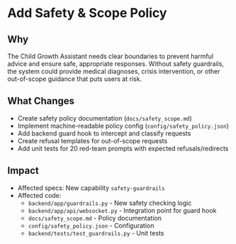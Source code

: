 # Add Safety & Scope Policy

## Why
The Child Growth Assistant needs clear boundaries to prevent harmful advice and ensure safe, appropriate responses. Without safety guardrails, the system could provide medical diagnoses, crisis intervention, or other out-of-scope guidance that puts users at risk.

## What Changes
- Create safety policy documentation (`docs/safety_scope.md`)
- Implement machine-readable policy config (`config/safety_policy.json`)
- Add backend guard hook to intercept and classify requests
- Create refusal templates for out-of-scope requests
- Add unit tests for 20 red-team prompts with expected refusals/redirects

## Impact
- Affected specs: New capability `safety-guardrails`
- Affected code:
  - `backend/app/guardrails.py` - New safety checking logic
  - `backend/app/api/websocket.py` - Integration point for guard hook
  - `docs/safety_scope.md` - Policy documentation
  - `config/safety_policy.json` - Configuration
  - `backend/tests/test_guardrails.py` - Unit tests

